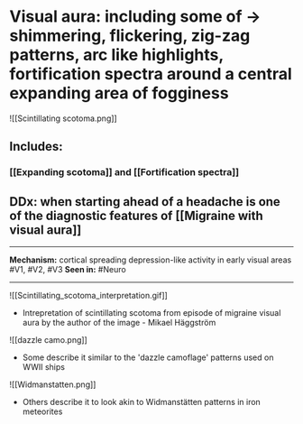 # Visual aura: including some of → shimmering, flickering, zig-zag patterns, arc like highlights, fortification spectra around a central expanding area of fogginess
![[Scintillating scotoma.png]]
## Includes:
### [[Expanding scotoma]] and [[Fortification spectra]]

## DDx: when starting ahead of a headache is one of the diagnostic features of [[Migraine with visual aura]]

---
**Mechanism:** cortical spreading depression-like activity in early visual areas #V1, #V2, #V3 
**Seen in:** #Neuro 

---

![[Scintillating_scotoma_interpretation.gif]]

- Intrepretation of scintillating scotoma from episode of migraine visual aura by the author of the image - Mikael Häggström

![[dazzle camo.png]]

- Some describe it similar to the 'dazzle camoflage' patterns used on WWII ships

![[Widmanstatten.png]]

- Others describe it to look akin to Widmanstätten patterns in iron meteorites
